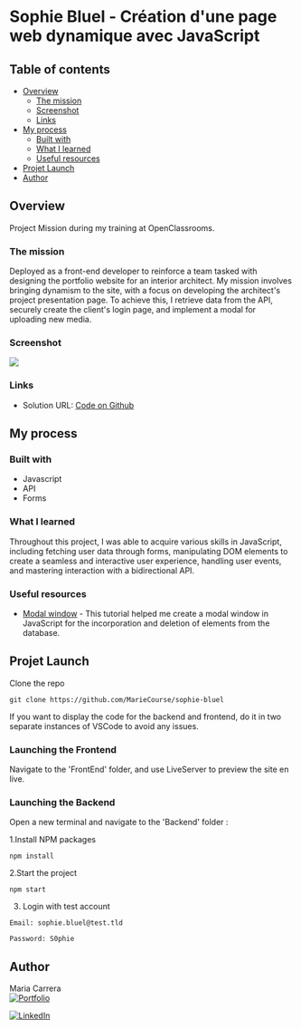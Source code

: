 # Sophie Bluel - Création d'une page web dynamique avec JavaScript

## Table of contents

- [Overview](#overview)
  - [The mission](#the-mission)
  - [Screenshot](#screenshot)
  - [Links](#links)
- [My process](#my-process)
  - [Built with](#built-with)
  - [What I learned](#what-i-learned)
  - [Useful resources](#useful-resources)
- [Projet Launch](#projet-launch)
- [Author](#author)

## Overview

Project Mission during my training at OpenClassrooms.

### The mission

Deployed as a front-end developer to reinforce a team tasked with designing the portfolio website for an interior architect. My mission involves bringing dynamism to the site, with a focus on developing the architect's project presentation page. To achieve this, I retrieve data from the API, securely create the client's login page, and implement a modal for uploading new media.

### Screenshot

![](./sophie-bluel-screenshot.png)

### Links

- Solution URL: [Code on Github](https://github.com/MarieCourse/sophie-bluel)

## My process

### Built with

- Javascript
- API
- Forms

### What I learned

Throughout this project, I was able to acquire various skills in JavaScript, including fetching user data through forms, manipulating DOM elements to create a seamless and interactive user experience, handling user events, and mastering interaction with a bidirectional API.

### Useful resources

- [Modal window](https://grafikart.fr/tutoriels/modal-javascript-css-72) - This tutorial helped me create a modal window in JavaScript for the incorporation and deletion of elements from the database.

## Projet Launch

Clone the repo

```
git clone https://github.com/MarieCourse/sophie-bluel
```

If you want to display the code for the backend and frontend, do it in two separate instances of VSCode to avoid any issues.

### Launching the Frontend

Navigate to the 'FrontEnd' folder, and use LiveServer to preview the site en live.

### Launching the Backend

Open a new terminal and navigate to the 'Backend' folder :

1.Install NPM packages

```
npm install
```

2.Start the project

```
npm start
```

3. Login with test account

```
Email: sophie.bluel@test.tld

Password: S0phie
```

## Author

Maria Carrera  
[![Portfolio](https://img.shields.io/badge/Portfolio-9cf?style=for-the-badge&color=d64045)](https://mariecourse.github.io/portfolio/)

[![LinkedIn](https://img.shields.io/badge/LinkedIn-blue?style=flat&logo=linkedin&labelColor=blue)](https://www.linkedin.com/in/maria-carrera-france/)
